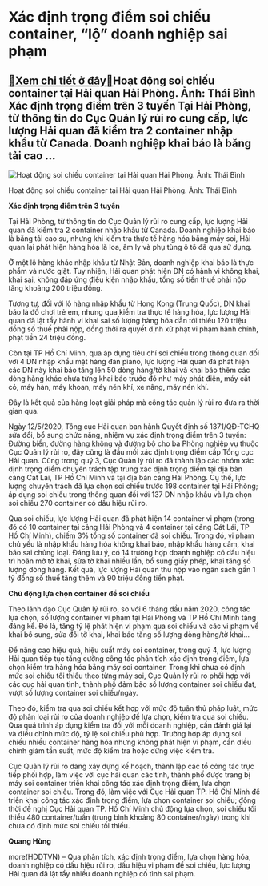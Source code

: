 Xác định trọng điểm soi chiếu container, “lộ” doanh nghiệp sai phạm
===================================================================

[:gift:Xem chi tiết ở đây:gift:](https://hddtvn.com/xac-dinh-trong-diem-soi-chieu-container-lo-doanh-nghiep-sai-pham-2/)Hoạt động soi chiếu container tại Hải quan Hải Phòng. Ảnh: Thái Bình Xác định trọng điểm trên 3 tuyến Tại Hải Phòng, từ thông tin do Cục Quản lý rủi ro cung cấp, lực lượng Hải quan đã kiểm tra 2 container nhập khẩu từ Canada. Doanh nghiệp khai báo là băng tải cao …
-------------------------------------------------------------------------------------------------------------------------------------------------------------------------------------------------------------------------------------------------------------------------





![Hoạt động soi chiếu container tại Hải quan Hải Phòng. 	Ảnh: Thái Bình](https://hddtvn.com/wp-content/uploads/2021/01/3913_5-4112_IMG_9954.jpg "Hoạt động soi chiếu container tại Hải quan Hải Phòng. 	Ảnh: Thái Bình")


Hoạt động soi chiếu container tại Hải quan Hải Phòng. Ảnh: Thái Bình



**Xác định trọng điểm trên 3 tuyến**


Tại Hải Phòng, từ thông tin do Cục Quản lý rủi ro cung cấp, lực lượng Hải quan đã kiểm tra 2 container nhập khẩu từ Canada. Doanh nghiệp khai báo là băng tải cao su, nhưng khi kiểm tra thực tế hàng hóa bằng máy soi, Hải quan lại phát hiện hàng hóa là loa, âm ly và phụ tùng ô tô đã qua sử dụng.


Ở một lô hàng khác nhập khẩu từ Nhật Bản, doanh nghiệp khai báo là thực phẩm và nước giặt. Tuy nhiện, Hải quan phát hiện DN có hành vi không khai, khai sai, không đáp ứng điều kiện nhập khẩu, tổng số tiền thuế phải nộp tăng khoảng 200 triệu đồng.


Tương tự, đối với lô hàng nhập khẩu từ Hong Kong (Trung Quốc), DN khai báo là đồ chơi trẻ em, nhưng qua kiểm tra thực tế hàng hóa, lực lượng Hải quan đã lật tẩy hành vi khai sai số lượng hàng hóa dẫn tới thiếu 120 triệu đồng số thuế phải nộp, đồng thời ra quyết định xử phạt vi phạm hành chính, phạt tiền 24 triệu đồng.


Còn tại TP Hồ Chí Minh, qua áp dụng tiêu chí soi chiếu trong thông quan đối với 4 DN nhập khẩu mặt hàng đàn piano, lực lượng Hải quan đã phát hiện các DN này khai báo tăng lên 50 dòng hàng/tờ khai và khai báo thêm các dòng hàng khác chưa từng khai báo trước đó như máy phát điện, máy cắt cỏ, máy hàn, máy khoan, máy nén khí, xe nâng, máy nén khí.


Đây là kết quả của hàng loạt giải pháp mà công tác quản lý rủi ro đưa ra thời gian qua.


Ngày 12/5/2020, Tổng cục Hải quan ban hành Quyết định số 1371/QĐ-TCHQ sửa đổi, bổ sung chức năng, nhiệm vụ xác định trọng điểm trên 3 tuyến: Đường biển, đường hàng không và đường bộ cho ba Phòng nghiệp vụ thuộc Cục Quản lý rủi ro, đây cũng là đầu mối xác định trọng điểm cấp Tổng cục Hải quan. Cũng trong quý 3, Cục Quản lý rủi ro đã thành lập các nhóm xác định trọng điểm chuyên trách tập trung xác định trọng điểm tại địa bàn cảng Cát Lái, TP Hồ Chí Minh và tại địa bàn cảng Hải Phòng. Cụ thể, lực lượng chuyên trách đã lựa chọn soi chiếu trước 198 container tại Hải Phòng; áp dụng soi chiếu trong thông quan đối với 137 DN nhập khẩu và lựa chọn soi chiếu 270 container có dấu hiệu rủi ro.


Qua soi chiếu, lực lượng Hải quan đã phát hiện 14 container vi phạm (trong đó có 10 container tại cảng Hải Phòng và 4 container tại cảng Cát Lái, TP Hồ Chí Minh), chiếm 3% tổng số container đã soi chiếu. Trong đó, vi phạm chủ yếu là nhập khẩu hàng hóa không khai báo, nhập khẩu hàng cấm, khai báo sai chủng loại. Đáng lưu ý, có 14 trường hợp doanh nghiệp có dấu hiệu trì hoãn mở tờ khai, sửa tờ khai nhiều lần, bổ sung giấy phép, khai tăng số lượng dòng hàng. Kết quả, lực lượng Hải quan thu nộp vào ngân sách gần 1 tỷ đồng số thuế tăng thêm và 90 triệu đồng tiền phạt.


**Chủ động lựa chọn container để soi chiếu**


Theo lãnh đạo Cục Quản lý rủi ro, so với 6 tháng đầu năm 2020, công tác lựa chọn, số lượng container vi phạm tại Hải Phòng và TP Hồ Chí Minh tăng đáng kể. Đó là, tăng tỷ lệ phát hiện vi phạm qua soi chiếu và các vi phạm về khai bổ sung, sửa đổi tờ khai, khai báo tăng số lượng dòng hàng/tờ khai…


Để nâng cao hiệu quả, hiệu suất máy soi container, trong quý 4, lực lượng Hải quan tiếp tục tăng cường công tác phân tích xác định trọng điểm, lựa chọn kiểm tra hàng hóa bằng máy soi container. Trong khi chưa có định mức soi chiếu tối thiểu theo từng máy soi, Cục Quản lý rủi ro phối hợp với các cục hải quan tỉnh, thành phố đảm bảo số lượng container soi chiếu đạt, vượt số lượng container soi chiếu/ngày.


Theo đó, kiểm tra qua soi chiếu kết hợp với mức độ tuân thủ pháp luật, mức độ phân loại rủi ro của doanh nghiệp để lựa chọn, kiểm tra qua soi chiếu. Qua quá trình áp dụng kiểm tra đối với mỗi doanh nghiệp, cần đánh giá lại và điều chỉnh mức độ, tỷ lệ soi chiếu phù hợp. Trường hợp áp dụng soi chiếu nhiều container hàng hóa nhưng không phát hiện vi phạm, cần điều chỉnh giảm tần suất, mức độ kiểm tra hoặc dừng việc kiểm tra.





Cục Quản lý rủi ro đang xây dựng kế hoạch, thành lập các tổ công tác trực tiếp phối hợp, làm việc với cục hải quan các tỉnh, thành phố được trang bị máy soi container triển khai công tác xác định trọng điểm, lựa chọn container soi chiếu. 
Trong đó, làm việc với Cục Hải quan TP. Hồ Chí Minh để triển khai công tác xác định trọng điểm, lựa chọn container soi chiếu; đồng thời đề nghị Cục Hải quan TP. Hồ Chí Minh chủ động lựa chọn, soi chiếu tối thiểu 480 container/tuần (trung bình khoảng 80 container/ngày) trong khi chưa có định mức soi chiếu tối thiểu.







**Quang Hùng**



more(HDDTVN) – Qua phân tích, xác định trọng điểm, lựa chọn hàng hóa, doanh nghiệp có dấu hiệu rủi ro, dấu hiệu vi phạm để soi chiếu, lực lượng Hải quan đã lật tẩy nhiều doanh nghiệp cố tình sai phạm.

